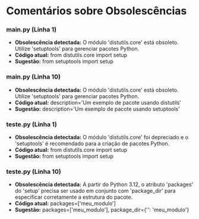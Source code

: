 # Comentários sobre Obsolescências

### main.py (Linha 1)
- **Obsolescência detectada:** O módulo 'distutils.core' está obsoleto. Utilize 'setuptools' para gerenciar pacotes Python.
- **Código atual:** from distutils.core import setup
- **Sugestão:** from setuptools import setup


### main.py (Linha 10)
- **Obsolescência detectada:** O módulo 'distutils.core' está obsoleto. Utilize 'setuptools' para gerenciar pacotes Python.
- **Código atual:** description='Um exemplo de pacote usando distutils'
- **Sugestão:** description='Um exemplo de pacote usando setuptools'


### teste.py (Linha 1)
- **Obsolescência detectada:** O módulo 'distutils.core' foi depreciado e o 'setuptools' é recomendado para a criação de pacotes Python.
- **Código atual:** from distutils.core import setup
- **Sugestão:** from setuptools import setup


### teste.py (Linha 10)
- **Obsolescência detectada:** A partir do Python 3.12, o atributo 'packages' do 'setup' precisa ser usado em conjunto com 'package_dir' para especificar corretamente a estrutura do pacote.
- **Código atual:** packages=['meu_modulo']
- **Sugestão:** packages=['meu_modulo'], package_dir={'': 'meu_modulo'}


